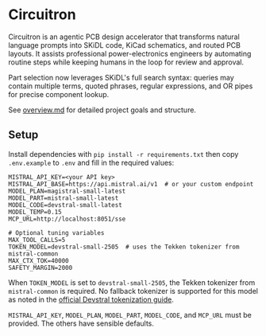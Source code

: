 # Circuitron

Circuitron is an agentic PCB design accelerator that transforms natural language prompts into SKiDL code, KiCad schematics, and routed PCB layouts. It assists professional power-electronics engineers by automating routine steps while keeping humans in the loop for review and approval.

Part selection now leverages SKiDL's full search syntax: queries may contain multiple terms, quoted phrases, regular expressions, and OR pipes for precise component lookup.


See [overview.md](overview.md) for detailed project goals and structure.

## Setup

Install dependencies with `pip install -r requirements.txt` then copy
`.env.example` to `.env` and fill in the required values:

```
MISTRAL_API_KEY=<your API key>
MISTRAL_API_BASE=https://api.mistral.ai/v1  # or your custom endpoint
MODEL_PLAN=magistral-small-latest
MODEL_PART=mistral-small-latest
MODEL_CODE=devstral-small-latest
MODEL_TEMP=0.15
MCP_URL=http://localhost:8051/sse

# Optional tuning variables
MAX_TOOL_CALLS=5
TOKEN_MODEL=devstral-small-2505  # uses the Tekken tokenizer from mistral-common
MAX_CTX_TOK=40000
SAFETY_MARGIN=2000
```

When `TOKEN_MODEL` is set to `devstral-small-2505`, the Tekken tokenizer from
`mistral-common` is required. No fallback tokenizer is supported for this model
as noted in the [official Devstral tokenization guide](https://docs.mistral.ai/guides/tokenization/).

`MISTRAL_API_KEY`, `MODEL_PLAN`, `MODEL_PART`, `MODEL_CODE`, and `MCP_URL` must be provided. The others have sensible defaults.
